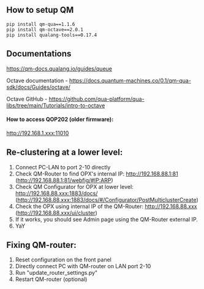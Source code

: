 ## How to setup QM

````
pip install qm-qua==1.1.6
pip install qm-octave==2.0.1
pip install qualang-tools==0.17.4
````

## Documentations
https://qm-docs.qualang.io/guides/queue

Octave documentation - https://docs.quantum-machines.co/0.1/qm-qua-sdk/docs/Guides/octave/

Octave GitHub - https://github.com/qua-platform/qua-libs/tree/main/Tutorials/intro-to-octave

#### How to access QOP202 (older firmware): 
http://192.168.1.xxx:11010 

## Re-clustering at a lower level:
1. Connect PC-LAN to port 2-10 directly
2. Check QM-Router to find OPX's internal IP:
http://192.168.88.1:81 (http://192.168.88.1:81/webfig/#IP:ARP)
3. Check QM Configurator for OPX at lower level:
http://192.168.88.xxx:1883/docs/ 
(http://192.168.88.xxx:1883/docs/#/Configurator/PostMulticlusterCreate)
4. Check the OPX using internal IP of the QM-Router:
http://192.168.88.xxx (http://192.168.88.xxx/ui/cluster)
5. If it works, you should see Admin page using the QM-Router external IP.
6. YaY

## Fixing QM-router:
1. Reset configuration on the front panel
2. Directly connect PC with QM-router on LAN port 2-10
3. Run "update_router_settings.py"
4. Restart QM-router (optional)

